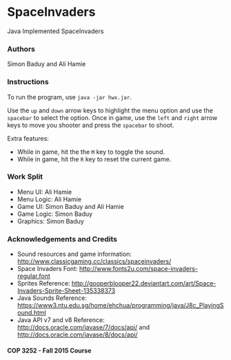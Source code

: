 # SpaceInvaders
Java Implemented SpaceInvaders

### Authors
Simon Baduy and Ali Hamie

### Instructions
To run the program, use `java -jar hwx.jar`.

Use the `up` and `down` arrow keys to highlight the menu option and use the `spacebar` to select the option.
Once in game, use the `left` and `right` arrow keys to move you shooter and press the `spacebar` to shoot.

Extra features:
* While in game, hit the the `M` key to toggle the sound.
* While in game, hit the `R` key to reset the current game.

### Work Split
* Menu UI: Ali Hamie
* Menu Logic: Ali Hamie
* Game UI: Simon Baduy and Ali Hamie
* Game Logic: Simon Baduy
* Graphics: Simon Baduy

### Acknowledgements and Credits
* Sound resources and game information: http://www.classicgaming.cc/classics/spaceinvaders/
* Space Invaders Font: http://www.fonts2u.com/space-invaders-regular.font
* Sprites Reference: http://gooperblooper22.deviantart.com/art/Space-Invaders-Sprite-Sheet-135338373
* Java Sounds Reference: https://www3.ntu.edu.sg/home/ehchua/programming/java/J8c_PlayingSound.html
* Java API v7 and v8 Reference: http://docs.oracle.com/javase/7/docs/api/ and http://docs.oracle.com/javase/8/docs/api/

#### COP 3252 - Fall 2015 Course